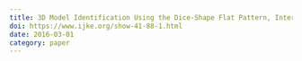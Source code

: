 ```yaml
---
title: 3D Model Identification Using the Dice-Shape Flat Pattern, International Journal of Knowledge Engineering, 201603
doi: https://www.ijke.org/show-41-88-1.html
date: 2016-03-01
category: paper
---
```

